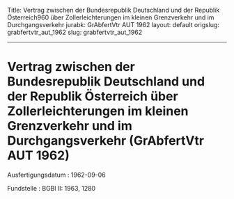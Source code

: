 Title: Vertrag zwischen der Bundesrepublik Deutschland und der Republik Österreich960
  über Zollerleichterungen im kleinen Grenzverkehr und im Durchgangsverkehr
jurabk: GrAbfertVtr AUT 1962
layout: default
origslug: grabfertvtr_aut_1962
slug: grabfertvtr_aut_1962

---

# Vertrag zwischen der Bundesrepublik Deutschland und der Republik Österreich über Zollerleichterungen im kleinen Grenzverkehr und im Durchgangsverkehr (GrAbfertVtr AUT 1962)

Ausfertigungsdatum
:   1962-09-06

Fundstelle
:   BGBl II: 1963, 1280

